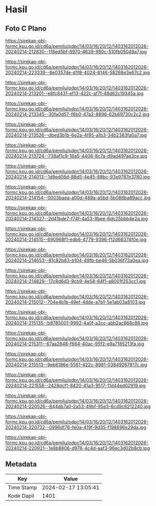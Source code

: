 # Hasil

## Foto C Plano

https://sirekap-obj-formc.kpu.go.id/cd6a/pemilu/pdpr/14/03/16/20/12/1403162012026-20240214-212830--118ed5bf-8970-4639-980c-510fb05049a7.jpg

https://sirekap-obj-formc.kpu.go.id/cd6a/pemilu/pdpr/14/03/16/20/12/1403162012026-20240214-223339--8e0357de-d1f8-4024-8146-58268e3e67c2.jpg

https://sirekap-obj-formc.kpu.go.id/cd6a/pemilu/pdpr/14/03/16/20/12/1403162012026-20240214-213201--e8fc8431-ef13-422c-af7f-48d62c19345a.jpg

https://sirekap-obj-formc.kpu.go.id/cd6a/pemilu/pdpr/14/03/16/20/12/1403162012026-20240214-213345--30fa0d57-f6b0-47a2-8896-62b69730c2c2.jpg

https://sirekap-obj-formc.kpu.go.id/cd6a/pemilu/pdpr/14/03/16/20/12/1403162012026-20240214-213526--dbed3b1b-6e2a-4f95-a1b3-34b2383fa0a7.jpg

https://sirekap-obj-formc.kpu.go.id/cd6a/pemilu/pdpr/14/03/16/20/12/1403162012026-20240214-213724--738af1c9-16a5-4408-8c7a-d9ad497ae3ce.jpg

https://sirekap-obj-formc.kpu.go.id/cd6a/pemilu/pdpr/14/03/16/20/12/1403162012026-20240214-214013--1d9ed06d-88d5-4e45-88bc-93e9787e3780.jpg

https://sirekap-obj-formc.kpu.go.id/cd6a/pemilu/pdpr/14/03/16/20/12/1403162012026-20240214-214154--0003baea-a00d-489a-a5bd-5b086ba89acc.jpg

https://sirekap-obj-formc.kpu.go.id/cd6a/pemilu/pdpr/14/03/16/20/12/1403162012026-20240214-214327--2d41bde7-f74f-4a53-9bee-6dc25bbb4e2a.jpg

https://sirekap-obj-formc.kpu.go.id/cd6a/pemilu/pdpr/14/03/16/20/12/1403162012026-20240214-214515--690968f1-edb6-4779-9396-f12d66374f0e.jpg

https://sirekap-obj-formc.kpu.go.id/cd6a/pemilu/pdpr/14/03/16/20/12/1403162012026-20240214-214653--81c82b83-b104-49fb-be46-5b036f73a0ea.jpg

https://sirekap-obj-formc.kpu.go.id/cd6a/pemilu/pdpr/14/03/16/20/12/1403162012026-20240214-214829--17c8d6d3-9cb9-4e58-84f1-a8001f253cc1.jpg

https://sirekap-obj-formc.kpu.go.id/cd6a/pemilu/pdpr/14/03/16/20/12/1403162012026-20240214-215012--704e4b1b-49ef-4dde-a7b1-5e1ab03a8103.jpg

https://sirekap-obj-formc.kpu.go.id/cd6a/pemilu/pdpr/14/03/16/20/12/1403162012026-20240214-215135--b8785001-9992-4a0f-a2cc-abb2ac868c86.jpg

https://sirekap-obj-formc.kpu.go.id/cd6a/pemilu/pdpr/14/03/16/20/12/1403162012026-20240214-215311--67aa2848-f664-40ac-95f2-e9a7185213fa.jpg

https://sirekap-obj-formc.kpu.go.id/cd6a/pemilu/pdpr/14/03/16/20/12/1403162012026-20240214-215513--9eb6186e-5561-422c-8981-03849267817c.jpg

https://sirekap-obj-formc.kpu.go.id/cd6a/pemilu/pdpr/14/03/16/20/12/1403162012026-20240214-221558--2428dcf1-8420-41a3-9517-11d44ed02919.jpg

https://sirekap-obj-formc.kpu.go.id/cd6a/pemilu/pdpr/14/03/16/20/12/1403162012026-20240214-220526--844db7a0-2a53-49bf-95e3-6cd9c6212240.jpg

https://sirekap-obj-formc.kpu.go.id/cd6a/pemilu/pdpr/14/03/16/20/12/1403162012026-20240214-220732--0996df76-fe0a-419f-9d35-f198696e29da.jpg

https://sirekap-obj-formc.kpu.go.id/cd6a/pemilu/pdpr/14/03/16/20/12/1403162012026-20240214-220921--1e8b8806-d976-4c4d-aaf3-96ec3d02b8cb.jpg


## Metadata

| Key        | Value               |
| ---------- | ------------------- |
| Time Stamp | 2024-02-17 13:05:41 |
| Kode Dapil | 1401                |



